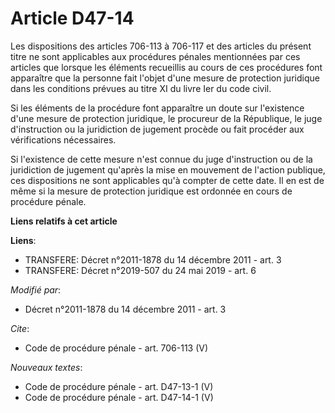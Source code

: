 # Article D47-14

Les dispositions des articles 706-113 à 706-117 et des articles du présent titre ne sont applicables aux procédures pénales
mentionnées par ces articles que lorsque les éléments recueillis au cours de ces procédures font apparaître que la personne
fait l'objet d'une mesure de protection juridique dans les conditions prévues au titre XI du livre Ier du code civil. 

Si les éléments de la procédure font apparaître un doute sur l'existence d'une mesure de protection juridique, le procureur
de la République, le juge d'instruction ou la juridiction de jugement procède ou fait procéder aux vérifications
nécessaires. 

Si l'existence de cette mesure n'est connue du juge d'instruction ou de la juridiction de jugement qu'après la mise en
mouvement de l'action publique, ces dispositions ne sont applicables qu'à compter de cette date. Il en est de même si la
mesure de protection juridique est ordonnée en cours de procédure pénale.

**Liens relatifs à cet article**

**Liens**:

  - TRANSFERE: Décret n°2011-1878 du 14 décembre 2011 - art. 3
  - TRANSFERE: Décret n°2019-507 du 24 mai 2019 - art. 6

_Modifié par_:

  - Décret n°2011-1878 du 14 décembre 2011 - art. 3

_Cite_:

  - Code de procédure pénale - art. 706-113 (V)

_Nouveaux textes_:

  - Code de procédure pénale - art. D47-13-1 (V)
  - Code de procédure pénale - art. D47-14-1 (V)
